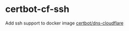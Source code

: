 # certbot-cf-ssh
Add ssh support to docker image  [certbot/dns-cloudflare](https://hub.docker.com/r/certbot/dns-cloudflare)
